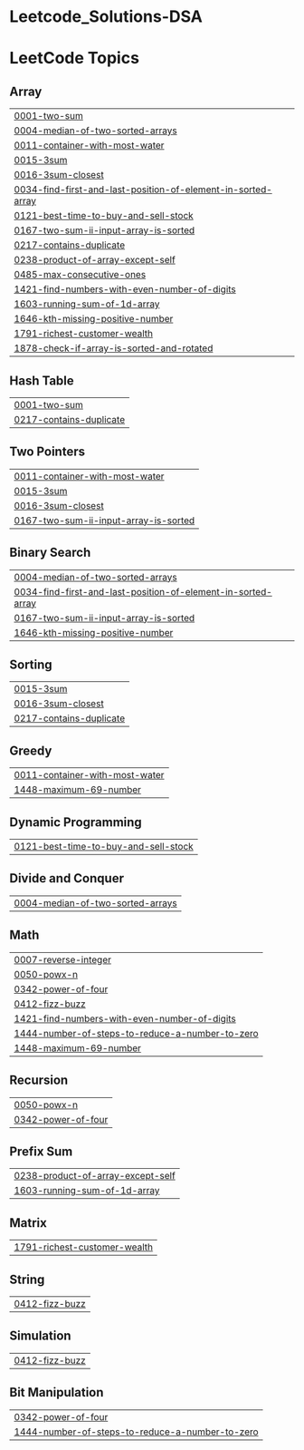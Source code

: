 # Leetcode_Solutions-DSA
<!---LeetCode Topics Start-->
# LeetCode Topics
## Array
|  |
| ------- |
| [0001-two-sum](https://github.com/imvinxx/Leetcode_Solutions-DSA/tree/master/0001-two-sum) |
| [0004-median-of-two-sorted-arrays](https://github.com/imvinxx/Leetcode_Solutions-DSA/tree/master/0004-median-of-two-sorted-arrays) |
| [0011-container-with-most-water](https://github.com/imvinxx/Leetcode_Solutions-DSA/tree/master/0011-container-with-most-water) |
| [0015-3sum](https://github.com/imvinxx/Leetcode_Solutions-DSA/tree/master/0015-3sum) |
| [0016-3sum-closest](https://github.com/imvinxx/Leetcode_Solutions-DSA/tree/master/0016-3sum-closest) |
| [0034-find-first-and-last-position-of-element-in-sorted-array](https://github.com/imvinxx/Leetcode_Solutions-DSA/tree/master/0034-find-first-and-last-position-of-element-in-sorted-array) |
| [0121-best-time-to-buy-and-sell-stock](https://github.com/imvinxx/Leetcode_Solutions-DSA/tree/master/0121-best-time-to-buy-and-sell-stock) |
| [0167-two-sum-ii-input-array-is-sorted](https://github.com/imvinxx/Leetcode_Solutions-DSA/tree/master/0167-two-sum-ii-input-array-is-sorted) |
| [0217-contains-duplicate](https://github.com/imvinxx/Leetcode_Solutions-DSA/tree/master/0217-contains-duplicate) |
| [0238-product-of-array-except-self](https://github.com/imvinxx/Leetcode_Solutions-DSA/tree/master/0238-product-of-array-except-self) |
| [0485-max-consecutive-ones](https://github.com/imvinxx/Leetcode_Solutions-DSA/tree/master/0485-max-consecutive-ones) |
| [1421-find-numbers-with-even-number-of-digits](https://github.com/imvinxx/Leetcode_Solutions-DSA/tree/master/1421-find-numbers-with-even-number-of-digits) |
| [1603-running-sum-of-1d-array](https://github.com/imvinxx/Leetcode_Solutions-DSA/tree/master/1603-running-sum-of-1d-array) |
| [1646-kth-missing-positive-number](https://github.com/imvinxx/Leetcode_Solutions-DSA/tree/master/1646-kth-missing-positive-number) |
| [1791-richest-customer-wealth](https://github.com/imvinxx/Leetcode_Solutions-DSA/tree/master/1791-richest-customer-wealth) |
| [1878-check-if-array-is-sorted-and-rotated](https://github.com/imvinxx/Leetcode_Solutions-DSA/tree/master/1878-check-if-array-is-sorted-and-rotated) |
## Hash Table
|  |
| ------- |
| [0001-two-sum](https://github.com/imvinxx/Leetcode_Solutions-DSA/tree/master/0001-two-sum) |
| [0217-contains-duplicate](https://github.com/imvinxx/Leetcode_Solutions-DSA/tree/master/0217-contains-duplicate) |
## Two Pointers
|  |
| ------- |
| [0011-container-with-most-water](https://github.com/imvinxx/Leetcode_Solutions-DSA/tree/master/0011-container-with-most-water) |
| [0015-3sum](https://github.com/imvinxx/Leetcode_Solutions-DSA/tree/master/0015-3sum) |
| [0016-3sum-closest](https://github.com/imvinxx/Leetcode_Solutions-DSA/tree/master/0016-3sum-closest) |
| [0167-two-sum-ii-input-array-is-sorted](https://github.com/imvinxx/Leetcode_Solutions-DSA/tree/master/0167-two-sum-ii-input-array-is-sorted) |
## Binary Search
|  |
| ------- |
| [0004-median-of-two-sorted-arrays](https://github.com/imvinxx/Leetcode_Solutions-DSA/tree/master/0004-median-of-two-sorted-arrays) |
| [0034-find-first-and-last-position-of-element-in-sorted-array](https://github.com/imvinxx/Leetcode_Solutions-DSA/tree/master/0034-find-first-and-last-position-of-element-in-sorted-array) |
| [0167-two-sum-ii-input-array-is-sorted](https://github.com/imvinxx/Leetcode_Solutions-DSA/tree/master/0167-two-sum-ii-input-array-is-sorted) |
| [1646-kth-missing-positive-number](https://github.com/imvinxx/Leetcode_Solutions-DSA/tree/master/1646-kth-missing-positive-number) |
## Sorting
|  |
| ------- |
| [0015-3sum](https://github.com/imvinxx/Leetcode_Solutions-DSA/tree/master/0015-3sum) |
| [0016-3sum-closest](https://github.com/imvinxx/Leetcode_Solutions-DSA/tree/master/0016-3sum-closest) |
| [0217-contains-duplicate](https://github.com/imvinxx/Leetcode_Solutions-DSA/tree/master/0217-contains-duplicate) |
## Greedy
|  |
| ------- |
| [0011-container-with-most-water](https://github.com/imvinxx/Leetcode_Solutions-DSA/tree/master/0011-container-with-most-water) |
| [1448-maximum-69-number](https://github.com/imvinxx/Leetcode_Solutions-DSA/tree/master/1448-maximum-69-number) |
## Dynamic Programming
|  |
| ------- |
| [0121-best-time-to-buy-and-sell-stock](https://github.com/imvinxx/Leetcode_Solutions-DSA/tree/master/0121-best-time-to-buy-and-sell-stock) |
## Divide and Conquer
|  |
| ------- |
| [0004-median-of-two-sorted-arrays](https://github.com/imvinxx/Leetcode_Solutions-DSA/tree/master/0004-median-of-two-sorted-arrays) |
## Math
|  |
| ------- |
| [0007-reverse-integer](https://github.com/imvinxx/Leetcode_Solutions-DSA/tree/master/0007-reverse-integer) |
| [0050-powx-n](https://github.com/imvinxx/Leetcode_Solutions-DSA/tree/master/0050-powx-n) |
| [0342-power-of-four](https://github.com/imvinxx/Leetcode_Solutions-DSA/tree/master/0342-power-of-four) |
| [0412-fizz-buzz](https://github.com/imvinxx/Leetcode_Solutions-DSA/tree/master/0412-fizz-buzz) |
| [1421-find-numbers-with-even-number-of-digits](https://github.com/imvinxx/Leetcode_Solutions-DSA/tree/master/1421-find-numbers-with-even-number-of-digits) |
| [1444-number-of-steps-to-reduce-a-number-to-zero](https://github.com/imvinxx/Leetcode_Solutions-DSA/tree/master/1444-number-of-steps-to-reduce-a-number-to-zero) |
| [1448-maximum-69-number](https://github.com/imvinxx/Leetcode_Solutions-DSA/tree/master/1448-maximum-69-number) |
## Recursion
|  |
| ------- |
| [0050-powx-n](https://github.com/imvinxx/Leetcode_Solutions-DSA/tree/master/0050-powx-n) |
| [0342-power-of-four](https://github.com/imvinxx/Leetcode_Solutions-DSA/tree/master/0342-power-of-four) |
## Prefix Sum
|  |
| ------- |
| [0238-product-of-array-except-self](https://github.com/imvinxx/Leetcode_Solutions-DSA/tree/master/0238-product-of-array-except-self) |
| [1603-running-sum-of-1d-array](https://github.com/imvinxx/Leetcode_Solutions-DSA/tree/master/1603-running-sum-of-1d-array) |
## Matrix
|  |
| ------- |
| [1791-richest-customer-wealth](https://github.com/imvinxx/Leetcode_Solutions-DSA/tree/master/1791-richest-customer-wealth) |
## String
|  |
| ------- |
| [0412-fizz-buzz](https://github.com/imvinxx/Leetcode_Solutions-DSA/tree/master/0412-fizz-buzz) |
## Simulation
|  |
| ------- |
| [0412-fizz-buzz](https://github.com/imvinxx/Leetcode_Solutions-DSA/tree/master/0412-fizz-buzz) |
## Bit Manipulation
|  |
| ------- |
| [0342-power-of-four](https://github.com/imvinxx/Leetcode_Solutions-DSA/tree/master/0342-power-of-four) |
| [1444-number-of-steps-to-reduce-a-number-to-zero](https://github.com/imvinxx/Leetcode_Solutions-DSA/tree/master/1444-number-of-steps-to-reduce-a-number-to-zero) |
<!---LeetCode Topics End-->